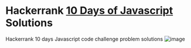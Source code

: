 # Hackerrank [10 Days of Javascript](https://www.hackerrank.com/domains/tutorials/10-days-of-javascript) Solutions
Hackerrank 10 days Javascript code challenge problem solutions
![image](https://user-images.githubusercontent.com/47564075/109789059-fa981280-7c20-11eb-8467-e22ce868f636.png)

